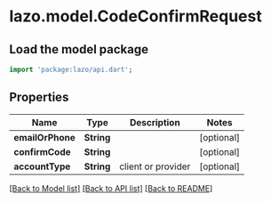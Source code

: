 # lazo.model.CodeConfirmRequest

## Load the model package
```dart
import 'package:lazo/api.dart';
```

## Properties
Name | Type | Description | Notes
------------ | ------------- | ------------- | -------------
**emailOrPhone** | **String** |  | [optional] 
**confirmCode** | **String** |  | [optional] 
**accountType** | **String** | client or provider | [optional] 

[[Back to Model list]](../README.md#documentation-for-models) [[Back to API list]](../README.md#documentation-for-api-endpoints) [[Back to README]](../README.md)


